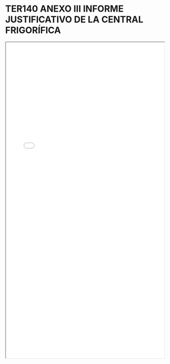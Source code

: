 # TER140 ANEXO III INFORME JUSTIFICATIVO DE LA CENTRAL FRIGORÍFICA

<iframe src="../TER140 ANEXO III INFORME JUSTIFICATIVO DE LA CENTRAL FRIGORÍFICA.pdf" width="100%" height="1000px"></iframe>
